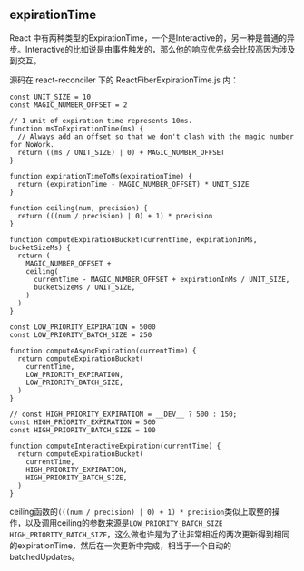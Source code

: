 ## expirationTime

React 中有两种类型的ExpirationTime，一个是Interactive的，另一种是普通的异步。Interactive的比如说是由事件触发的，那么他的响应优先级会比较高因为涉及到交互。

源码在 react-reconciler 下的 ReactFiberExpirationTime.js 内：

```
const UNIT_SIZE = 10
const MAGIC_NUMBER_OFFSET = 2

// 1 unit of expiration time represents 10ms.
function msToExpirationTime(ms) {
  // Always add an offset so that we don't clash with the magic number for NoWork.
  return ((ms / UNIT_SIZE) | 0) + MAGIC_NUMBER_OFFSET
}

function expirationTimeToMs(expirationTime) {
  return (expirationTime - MAGIC_NUMBER_OFFSET) * UNIT_SIZE
}

function ceiling(num, precision) {
  return (((num / precision) | 0) + 1) * precision
}

function computeExpirationBucket(currentTime, expirationInMs, bucketSizeMs) {
  return (
    MAGIC_NUMBER_OFFSET +
    ceiling(
      currentTime - MAGIC_NUMBER_OFFSET + expirationInMs / UNIT_SIZE,
      bucketSizeMs / UNIT_SIZE,
    )
  )
}

const LOW_PRIORITY_EXPIRATION = 5000
const LOW_PRIORITY_BATCH_SIZE = 250

function computeAsyncExpiration(currentTime) {
  return computeExpirationBucket(
    currentTime,
    LOW_PRIORITY_EXPIRATION,
    LOW_PRIORITY_BATCH_SIZE,
  )
}

// const HIGH_PRIORITY_EXPIRATION = __DEV__ ? 500 : 150;
const HIGH_PRIORITY_EXPIRATION = 500
const HIGH_PRIORITY_BATCH_SIZE = 100

function computeInteractiveExpiration(currentTime) {
  return computeExpirationBucket(
    currentTime,
    HIGH_PRIORITY_EXPIRATION,
    HIGH_PRIORITY_BATCH_SIZE,
  )
}
```

ceiling函数的`(((num / precision) | 0) + 1) * precision`类似上取整的操作，以及调用ceiling的参数来源是`LOW_PRIORITY_BATCH_SIZE` `HIGH_PRIORITY_BATCH_SIZE`，这么做也许是为了让非常相近的两次更新得到相同的expirationTime，然后在一次更新中完成，相当于一个自动的batchedUpdates。